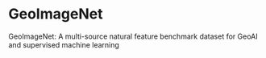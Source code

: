 # GeoImageNet
GeoImageNet: A multi-source natural feature benchmark dataset for GeoAI and supervised machine learning
